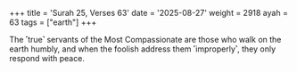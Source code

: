 +++
title = 'Surah 25, Verses 63'
date = '2025-08-27'
weight = 2918
ayah = 63
tags = ["earth"]
+++

The ˹true˺ servants of the Most Compassionate are those who walk on the earth humbly, and when the foolish address them ˹improperly˺, they only respond with peace.
